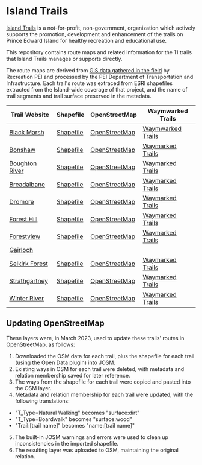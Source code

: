 # Island Trails

[Island Trails](https://islandtrails.ca) is a not-for-profit, non-government, organization which actively supports the promotion,
development and enhancement of the trails on Prince Edward Island for healthy recreation and educational use.

This repository contains route maps and related information for the 11 trails that Island Trails manages or supports directly.

The route maps are derived from [GIS data gathered in the field](https://arcg.is/1K1nDf2) by Recreation PEI and processed
by the PEI Department of Transportation and Infrastructure. Each trail's route was extraced from ESRI shapefiles extracted from
the Island-wide coverage of that project, and the name of trail segments and trail surface preserved in the metadata.

| Trail Website  | Shapefile  | OpenStreetMap | Waymwarked Trails |
|----|---|---|---|
| [Black Marsh](https://islandtrails.ca/trail/north-cape-nature-trail/) | [Shapefile](https://github.com/islandtrails/trails/tree/main/black_marsh/shp) | [OpenStreetMap](https://www.openstreetmap.org/relation/15648482#map=15/47.0494/-64.0048) | [Waymwarked Trails](https://hiking.waymarkedtrails.org/#route?id=15648482&type=relation&map=15.0/47.0494/-64.0048)
| [Bonshaw](https://islandtrails.ca/trail/bonshaw-trails/) | [Shapefile](https://github.com/islandtrails/trails/tree/main/bonshaw/shp)| [OpenStreetMap](https://www.openstreetmap.org/relation/5739225) | [Waymarked Trails](https://hiking.waymarkedtrails.org/#route?id=5739225&map=14.0/46.211/-63.3431)
| [Boughton River](https://islandtrails.ca/trails/boughton-river-trail) | [Shapefile](https://github.com/islandtrails/trails/tree/main/boughton-river/shp) | [OpenStreetMap](https://www.openstreetmap.org/relation/5685388) | [Waymarked Trails](https://hiking.waymarkedtrails.org/#route?id=5685388&type=relation&map=14.0/46.2991/-62.5166)
| [Breadalbane](https://islandtrails.ca/trails/breadalbane-nature-trail) | [Shapefile](https://github.com/islandtrails/trails/tree/main/breadalbane/shp) | [OpenStreetMap](https://www.openstreetmap.org/relation/5689854#map=15/46.3576/-63.4903) | [Waymarked Trails](https://hiking.waymarkedtrails.org/#route?id=5689854&type=relation&map=15.0/46.3576/-63.4903)
| [Dromore](https://islandtrails.ca/trails/dromore-woodland-trail) | [Shapefile](https://github.com/islandtrails/trails/tree/main/dromore/shp)  | [OpenStreetMap](https://www.openstreetmap.org/relation/5689296#map=14/46.2965/-62.8261) | [Waymarked Trails](https://hiking.waymarkedtrails.org/#route?id=5689296&map=14.0/46.2965/-62.8261)
| [Forest Hill](https://islandtrails.ca/trails/forest-hill-trail) | [Shapefile](https://github.com/islandtrails/trails/tree/main/forest-hill-trail/shp) | [OpenStreetMap](https://www.openstreetmap.org/relation/5689271#map=15/46.3543/-62.5175) | [Waymarked Trails](https://hiking.waymarkedtrails.org/#route?id=5689271&map=15.0/46.3543/-62.5175)
| [Forestview](https://islandtrails.ca/trails/forestview-trail) | [Shapefile](https://github.com/islandtrails/trails/tree/main/forestview-trail/shp) | [OpenStreetMap](https://www.openstreetmap.org/relation/12272586) | [Waymarked Trails](https://hiking.waymarkedtrails.org/#route?id=12272586&map=15.0/46.7282/-64.2637)
| [Gairloch](https://islandtrails.ca/trails/gairloch-road-trail)
| [Selkirk Forest](https://islandtrails.ca/trail/selkirk-forest-walking-trail/) | [Shapefile](https://github.com/islandtrails/trails/tree/main/selkirk_forest/shp) | [OpenStreetMap](https://www.openstreetmap.org/relation/5757133#map=16/46.0513/-62.7981) | [Waymarked Trails](https://hiking.waymarkedtrails.org/#route?id=5757133&map=16.0/46.0522/-62.7981)
| [Strathgartney](https://islandtrails.ca/trails/bonshaw-trails) | [Shapefile](https://github.com/islandtrails/trails/tree/main/strathgartney/shp) | [OpenStreetMap](https://www.openstreetmap.org/relation/5741285#map=15/46.2063/-63.3390) | [Waymarked Trails](https://hiking.waymarkedtrails.org/#route?id=5741285&map=15.0/46.2063/-63.339)
| [Winter River](https://islandtrails.ca/trails/winter-river-trail) | [Shapefile](https://github.com/islandtrails/trails/tree/main/winter-river/shp) | [OpenStreetMap](https://www.openstreetmap.org/relation/12264597#map=19/46.35175/-63.06238) | [Waymarked Trails](https://hiking.waymarkedtrails.org/#route?id=12264597&map=15.0/46.3556/-63.0644)

## Updating OpenStreetMap

These layers were, in March 2023, used to update these trails' routes in OpenStreetMap, as follows:

1. Downloaded the OSM data for each trail, plus the shapefile for each trail (using the Open Data plugin) into JOSM.
2. Existing ways in OSM for each trail were deleted, with metadata and relation membership saved for later reference.
3. The ways from the shapefile for each trail were copied and pasted into the OSM layer.
4. Metadata and relation membership for each trail were updated, with the following translations:
 * "T_Type=Natural Walking" becomes "surface:dirt"
 * "T_Type=Boardwalk" becomes "surface:wood"
 * "Trail:[trail name]" becomes "name:[trail name]"
5. The built-in JOSM warnings and errors were used to clean up inconsistencies in the imported shapefile.
6. The resulting layer was uploaded to OSM, maintaining the original relation.
